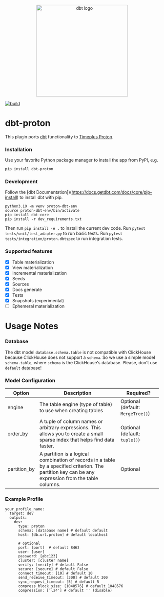 <p align="center">
  <img src="https://raw.githubusercontent.com/silentsokolov/dbt-clickhouse/master/etc/dbt-logo-full.svg" alt="dbt logo" width="300"/>
</p>

[![build](https://github.com/silentsokolov/dbt-clickhouse/actions/workflows/build.yml/badge.svg?branch=master)](https://github.com/silentsokolov/dbt-clickhouse/actions/workflows/build.yml)

# dbt-proton

This plugin ports [dbt](https://getdbt.com) functionality to [Timeplus Proton](https://github.com/timeplus-io/proton).


### Installation

Use your favorite Python package manager to install the app from PyPI, e.g.

```bash
pip install dbt-proton
```

### Development
Follow the [dbt Documentation])(https://docs.getdbt.com/docs/core/pip-install) to install dbt with pip.
```shell
python3.10 -m venv proton-dbt-env
source proton-dbt-env/bin/activate
pip install dbt-core
pip install -r dev_requirements.txt
```
Then run `pip install -e .` to install the current dev code.
Run `pytest tests/unit/test_adapter.py` to run basic tests.
Run `pytest tests/integration/proton.dbtspec` to run integration tests.

### Supported features

- [x] Table materialization
- [x] View materialization
- [x] Incremental materialization
- [x] Seeds
- [x] Sources
- [x] Docs generate
- [x] Tests
- [x] Snapshots (experimental)
- [ ] Ephemeral materialization

# Usage Notes

### Database

The dbt model `database.schema.table` is not compatible with ClickHouse because ClickHouse does not support a `schema`.
So we use a simple model `schema.table`, where `schema` is the ClickHouse's database. Please, don't use `default` database!

### Model Configuration

| Option         | Description                                                                                                                                          | Required?                         |
|----------------|------------------------------------------------------------------------------------------------------------------------------------------------------|-----------------------------------|
| engine         | The table engine (type of table) to use when creating tables                                                                                         | Optional (default: `MergeTree()`) |
| order_by     | A tuple of column names or arbitrary expressions. This allows you to create a small sparse index that helps find data faster.                        | Optional (default: `tuple()`)     |
| partition_by | A partition is a logical combination of records in a table by a specified criterion. The partition key can be any expression from the table columns. | Optional                          |

### Example Profile

```
your_profile_name:
  target: dev
  outputs:
    dev:
      type: proton
      schema: [database name] # default default
      host: [db.url.proton] # default localhost

      # optional
      port: [port]  # default 8463
      user: [user]
      password: [abc123]
      cluster: [cluster name]
      verify: [verify] # default False
      secure: [secure] # default False
      connect_timeout: [10] # default 10
      send_receive_timeout: [300] # default 300
      sync_request_timeout: [5] # default 5
      compress_block_size: [1048576] # default 1048576
      compression: ['lz4'] # default '' (disable)
```
